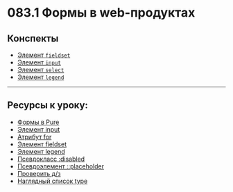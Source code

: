 # 083.1 Формы в web-продуктах

## Конспекты

- [Элемент `fieldset`](<../(HTML)/fieldset.md>)
- [Элемент `input`](<../(HTML)/input.md>)
- [Элемент `select`](<../(HTML)/select.md>)
- [Элемент `legend`](<../(HTML)/legend.md>)

<hr>

## Ресурсы к уроку:

- [Формы в Pure](https://pure-css.github.io/forms/)
- [Элемент input](https://developer.mozilla.org/ru/docs/Web/HTML/Reference/Elements/input)
- [Атрибут for](https://developer.mozilla.org/en-US/docs/Web/HTML/Reference/Attributes/for)
- [Элемент fieldset](https://developer.mozilla.org/ru/docs/Web/HTML/Reference/Elements/fieldset)
- [Элемент legend](https://developer.mozilla.org/ru/docs/Web/HTML/Reference/Elements/legend)
- [Псевдокласс :disabled](https://developer.mozilla.org/ru/docs/Web/CSS/:disabled)
- [Псевдоэлемент ::placeholder](https://developer.mozilla.org/ru/docs/Web/CSS/::placeholder)
- [Проверить д/з](https://github.com/yankovalenko94/Webdev/tree/main/Ceramic_step_6)
- [Наглядный список type](https://developer.mozilla.org/ru/docs/Web/HTML/Reference/Elements/input/button)
